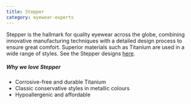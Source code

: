 ```yaml
---
title: Stepper
category: eyewear-experts
---
```


<div class="employee-heading">
Stepper is the hallmark for quality eyewear across the globe, combining innovative manufacturing techniques with a detailed design process to ensure great comfort. Superior materials such as Titanium are used in a wide range of styles. See the Stepper designs <a href="https://www.steppereyewear.com.au/">here</a>.
</div>

##### Why we love Stepper

- Corrosive-free and durable Titanium
- Classic conservative styles in metallic colours
- Hypoallergenic and affordable
